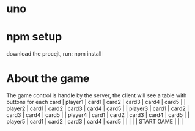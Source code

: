 # uno

# npm setup
download the procejt, run: npm install

# About the game

The game control is handle by the server, the client will see a table with buttons for each card
| player1     | card1 | card2 | card3 | card4 | card5 |
| player2     | card1 | card2 | card3 | card4 | card5 |
| player3     | card1 | card2 | card3 | card4 | card5 |
| player4     | card1 | card2 | card3 | card4 | card5 |
| player5     | card1 | card2 | card3 | card4 | card5 |
|             |       |       |    START GAME   |       |      |

